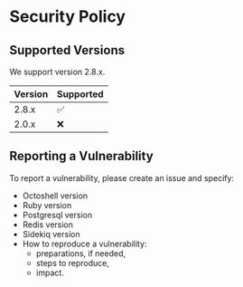 # Security Policy

## Supported Versions

We support version 2.8.x.

| Version | Supported          |
| ------- | ------------------ |
| 2.8.x   | :white_check_mark:                |
| 2.0.x   | :x: |

## Reporting a Vulnerability

  To report a vulnerability, please create an issue and specify:
  - Octoshell version
  - Ruby version
  - Postgresql version
  - Redis version
  - Sidekiq version
  - How to reproduce a vulnerability:
    - preparations, if needed,
    - steps to reproduce,
    - impact.
    
